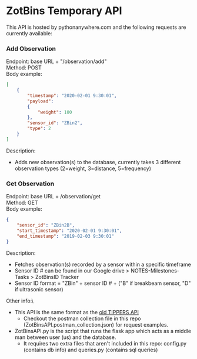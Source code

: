 # ZotBins Temporary API
This API is hosted by pythonanywhere.com and the following requests are currently available:

### Add Observation
Endpoint: base URL + "/observation/add" \
Method: POST\
Body example:
```json
[
    {
        "timestamp": "2020-02-01 9:30:01",
        "payload": 
        {
            "weight": 100
        },
        "sensor_id": "ZBin2",
        "type": 2
    }
]
```
Description: 
* Adds new observation(s) to the database, currently takes 3 different observation types (2=weight, 3=distance, 5=frequency)


### Get Observation
Endpoint: base URL + /observation/get \
Method: GET \
Body example:
```json
{
    "sensor_id": "ZBin2B",
    "start_timestamp": "2020-02-01 9:30:01",
    "end_timestamp": "2019-02-03 9:30:01"
}
```
Description:
* Fetches observation(s) recorded by a sensor within a specific timeframe
* Sensor ID # can be found in our Google drive > NOTES-Milestones-Tasks > ZotBinsID Tracker
* Sensor ID format = "ZBin" + sensor ID # + ("B" if breakbeam sensor, "D" if ultrasonic sensor)
              
Other info:\
* This API is the same format as the [old TIPPERS API](https://zotbins.github.io/tippersdocs/doc/index.html#api-Observation-AddObservation)
  * Checkout the postman collection file in this repo (ZotBinsAPI.postman_collection.json) for request examples.
* ZotBinsAPI.py is the script that runs the flask app which acts as a middle man between user (us) and the database.
  * It requires two extra files that aren't included in this repo: config.py (contains db info) and queries.py (contains sql queries)

